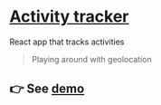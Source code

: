 # [Activity tracker](https://glennreyes.github.io/activity-tracker)

React app that tracks activities

> Playing around with geolocation

## 👉 See [demo](https://glennreyes.github.io/activity-tracker)
